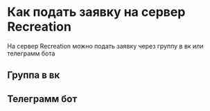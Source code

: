 # Как подать заявку на сервер Recreation 
На сервер Recreation можно подать заявку через группу в вк или телеграмм бота

## Группа в вк

## Телеграмм бот
